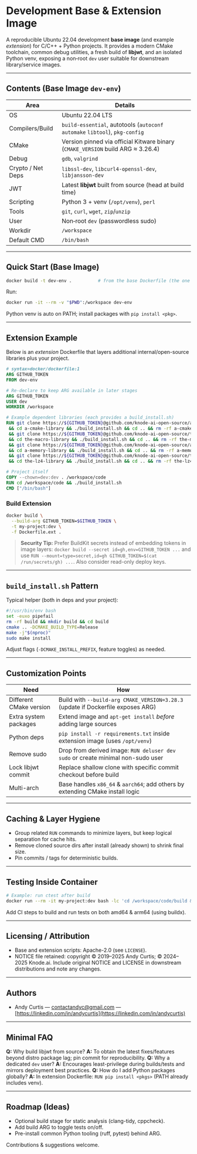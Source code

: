 # Development Base & Extension Image

A reproducible Ubuntu 22.04 development **base image** (and example *extension*) for C/C++ + Python projects. It provides a modern CMake toolchain, common debug utilities, a fresh build of **libjwt**, and an isolated Python venv, exposing a non‑root `dev` user suitable for downstream library/service images.

---

## Contents (Base Image `dev-env`)

| Area              | Details                                                                         |
| ----------------- | ------------------------------------------------------------------------------- |
| OS                | Ubuntu 22.04 LTS                                                                |
| Compilers/Build   | `build-essential`, autotools (`autoconf` `automake` `libtool`), `pkg-config`    |
| CMake             | Version pinned via official Kitware binary (`CMAKE_VERSION` build ARG ≈ 3.26.4) |
| Debug             | `gdb`, `valgrind`                                                               |
| Crypto / Net Deps | `libssl-dev`, `libcurl4-openssl-dev`, `libjansson-dev`                          |
| JWT               | Latest **libjwt** built from source (head at build time)                        |
| Scripting         | Python 3 + venv (`/opt/venv`), `perl`                                           |
| Tools             | `git`, `curl`, `wget`, `zip`/`unzip`                                            |
| User              | Non‑root `dev` (passwordless sudo)                                              |
| Workdir           | `/workspace`                                                                    |
| Default CMD       | `/bin/bash`                                                                     |

---

## Quick Start (Base Image)

```bash
docker build -t dev-env .          # from the base Dockerfile (the one containing libjwt build)
```

Run:

```bash
docker run -it --rm -v "$PWD":/workspace dev-env
```

Python venv is auto on PATH; install packages with `pip install <pkg>`.

---

## Extension Example

Below is an *extension* Dockerfile that layers additional internal/open-source libraries plus your project.

```dockerfile
# syntax=docker/dockerfile:1
ARG GITHUB_TOKEN
FROM dev-env

# Re-declare to keep ARG available in later stages
ARG GITHUB_TOKEN
USER dev
WORKDIR /workspace

# Example dependent libraries (each provides a build_install.sh)
RUN git clone https://${GITHUB_TOKEN}@github.com/knode-ai-open-source/a-cmake-library.git a-cmake-library \
 && cd a-cmake-library && ./build_install.sh && cd .. && rm -rf a-cmake-library \
 && git clone https://${GITHUB_TOKEN}@github.com/knode-ai-open-source/the-macro-library.git the-macro-library \
 && cd the-macro-library && ./build_install.sh && cd .. && rm -rf the-macro-library \
 && git clone https://${GITHUB_TOKEN}@github.com/knode-ai-open-source/a-memory-library.git a-memory-library \
 && cd a-memory-library && ./build_install.sh && cd .. && rm -rf a-memory-library \
 && git clone https://${GITHUB_TOKEN}@github.com/knode-ai-open-source/the-lz4-library.git the-lz4-library \
 && cd the-lz4-library && ./build_install.sh && cd .. && rm -rf the-lz4-library

# Project itself
COPY --chown=dev:dev . /workspace/code
RUN cd /workspace/code && ./build_install.sh
CMD ["/bin/bash"]
```

### Build Extension

```bash
docker build \
  --build-arg GITHUB_TOKEN=$GITHUB_TOKEN \
  -t my-project:dev \
  -f Dockerfile.ext .
```

> **Security Tip:** Prefer BuildKit secrets instead of embedding tokens in image layers: `docker build --secret id=gh,env=GITHUB_TOKEN ...` and use `RUN --mount=type=secret,id=gh GITHUB_TOKEN=$(cat /run/secrets/gh) ...`. Also consider read-only deploy keys.

---

## `build_install.sh` Pattern

Typical helper (both in deps and your project):

```bash
#!/usr/bin/env bash
set -euxo pipefail
rm -rf build && mkdir build && cd build
cmake .. -DCMAKE_BUILD_TYPE=Release
make -j"$(nproc)"
sudo make install
```

Adjust flags (`-DCMAKE_INSTALL_PREFIX`, feature toggles) as needed.

---

## Customization Points

| Need                    | How                                                                              |
| ----------------------- | -------------------------------------------------------------------------------- |
| Different CMake version | Build with `--build-arg CMAKE_VERSION=3.28.3` (update if Dockerfile exposes ARG) |
| Extra system packages   | Extend image and `apt-get install` *before* adding large sources                 |
| Python deps             | `pip install -r requirements.txt` inside extension image (uses `/opt/venv`)      |
| Remove sudo             | Drop from derived image: `RUN deluser dev sudo` or create minimal non-sudo user  |
| Lock libjwt commit      | Replace shallow clone with specific commit checkout before build                 |
| Multi-arch              | Base handles `x86_64` & `aarch64`; add others by extending CMake install logic   |

---

## Caching & Layer Hygiene

* Group related `RUN` commands to minimize layers, but keep logical separation for cache hits.
* Remove cloned source dirs after install (already shown) to shrink final size.
* Pin commits / tags for deterministic builds.

---

## Testing Inside Container

```bash
# Example: run ctest after build
docker run --rm -it my-project:dev bash -lc 'cd /workspace/code/build && ctest --output-on-failure'
```

Add CI steps to build and run tests on both amd64 & arm64 (using buildx).

---

## Licensing / Attribution

* Base and extension scripts: Apache-2.0 (see `LICENSE`).
* NOTICE file retained: copyright © 2019–2025 Andy Curtis; © 2024–2025 Knode.ai.
  Include original NOTICE and LICENSE in downstream distributions and note any changes.

---

## Authors

* Andy Curtis — [contactandyc@gmail.com](mailto:contactandyc@gmail.com) — [https://linkedin.com/in/andycurtis](https://linkedin.com/in/andycurtis)

---

## Minimal FAQ

**Q:** Why build libjwt from source?
**A:** To obtain the latest fixes/features beyond distro package lag; pin commit for reproducibility.
**Q:** Why a dedicated `dev` user?
**A:** Encourages least-privilege during builds/tests and mirrors deployment best practices.
**Q:** How do I add Python packages globally?
**A:** In extension Dockerfile: `RUN pip install <pkgs>` (PATH already includes venv).

---

## Roadmap (Ideas)

* Optional build stage for static analysis (clang-tidy, cppcheck).
* Add build ARG to toggle tests on/off.
* Pre-install common Python tooling (ruff, pytest) behind ARG.

Contributions & suggestions welcome.
